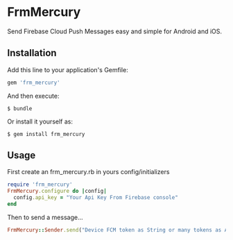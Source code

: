 # FrmMercury

Send Firebase Cloud Push Messages easy and simple for Android and iOS.

## Installation

Add this line to your application's Gemfile:

```ruby
gem 'frm_mercury'
```

And then execute:

    $ bundle

Or install it yourself as:

    $ gem install frm_mercury

## Usage

First create an frm_mercury.rb in yours config/initializers

```ruby
require 'frm_mercury'
FrmMercury.configure do |config|
  config.api_key = "Your Api Key From Firebase console"
end
```

Then to send a message...
```ruby
FrmMercury::Sender.send("Device FCM token as String or many tokens as Array", "Some title", "Some body message", "sound.mp3 (Leave empty for default)", "Hash in case you want to send extra info (optional)")
```
